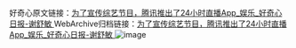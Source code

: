 好奇心原文链接：[为了宣传综艺节目，腾讯推出了24小时直播App_娱乐_好奇心日报-谢舒敏 ](https://www.qdaily.com/articles/11181.html)
WebArchive归档链接：[为了宣传综艺节目，腾讯推出了24小时直播App_娱乐_好奇心日报-谢舒敏 ](http://web.archive.org/web/20190623163921/https://www.qdaily.com/articles/11181.html)
![image](http://ww3.sinaimg.cn/large/007d5XDply1g3wgjhb574j30u03rqb29)